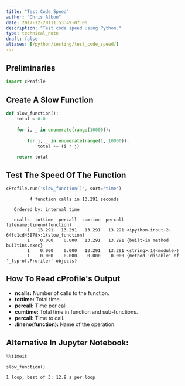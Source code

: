 ```yaml
---
title: "Test Code Speed"
author: "Chris Albon"
date: 2017-12-20T11:53:49-07:00
description: "Test code speed using Python."
type: technical_note
draft: false
aliases: [/python/testing/test_code_speed/]
---
```

## Preliminaries


```python
import cProfile
```

## Create A Slow Function


```python
def slow_function():
    total = 0.0
    
    for i, _ in enumerate(range(10000)):
        
        for j, _ in enumerate(range(1, 10000)):
            total += (i * j)

    return total
```

## Test The Speed Of The Function


```python
cProfile.run('slow_function()', sort='time')
```

             4 function calls in 13.291 seconds
    
       Ordered by: internal time
    
       ncalls  tottime  percall  cumtime  percall filename:lineno(function)
            1   13.291   13.291   13.291   13.291 <ipython-input-2-64fc1cd43878>:1(slow_function)
            1    0.000    0.000   13.291   13.291 {built-in method builtins.exec}
            1    0.000    0.000   13.291   13.291 <string>:1(<module>)
            1    0.000    0.000    0.000    0.000 {method 'disable' of '_lsprof.Profiler' objects}
    
    


## How To Read cProfile's Output

- **ncalls:** Number of calls to the function.
- **tottime:** Total time.
- **percall:** Time per call.
- **cumtime:** Total time in function and sub-functions.
- **percall:** Time to call.
- **:lineno(function):** Name of the operation.

## Alternative In Jupyter Notebook:


```python
%%timeit

slow_function()
```

    1 loop, best of 3: 12.9 s per loop

